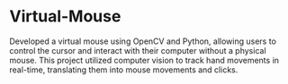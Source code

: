 # Virtual-Mouse
Developed a virtual mouse using OpenCV and Python, allowing users to control the cursor and interact with their computer without a physical mouse. This project utilized computer vision to track hand movements in real-time, translating them into mouse movements and clicks.
